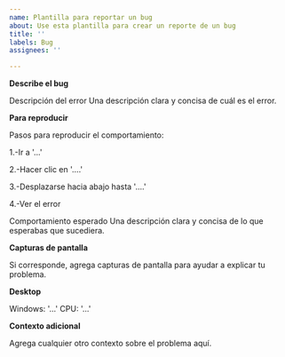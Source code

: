 ```yaml
---
name: Plantilla para reportar un bug
about: Use esta plantilla para crear un reporte de un bug
title: ''
labels: Bug
assignees: ''

---
```


**Describe el bug**

Descripción del error Una descripción clara y concisa de cuál es el error.

**Para reproducir**

Pasos para reproducir el comportamiento:

1.-Ir a '...'

2.-Hacer clic en '....'

3.-Desplazarse hacia abajo hasta '....'

4.-Ver el error

Comportamiento esperado Una descripción clara y concisa de lo que esperabas que sucediera.

**Capturas de pantalla**

Si corresponde, agrega capturas de pantalla para ayudar a explicar tu problema.

**Desktop**

Windows: '...'
CPU: '...'

**Contexto adicional**

Agrega cualquier otro contexto sobre el problema aquí.
